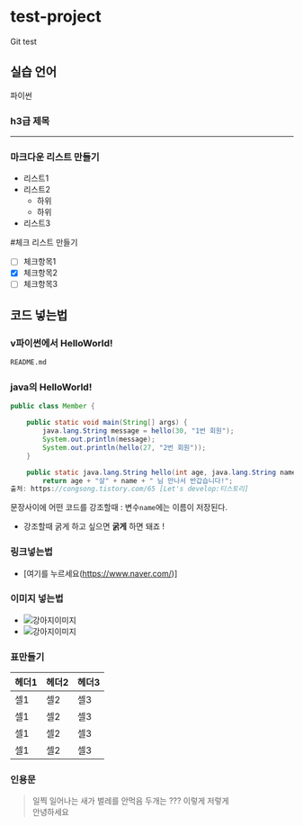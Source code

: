 # test-project
Git test

## 실습 언어
파이썬

### h3급 제목

---


### 마크다운 리스트 만들기
  - 리스트1
  - 리스트2
    - 하위
    - 하위
  - 리스트3

  #체크 리스트 만들기
  - [ ] 체크항목1
  - [x] 체크항목2
  - [ ] 체크항목3

  ## 코드 넣는법 
### v파이썬에서 HelloWorld!

  ```python
  README.md
  ```

### java의 HelloWorld!

```java
public class Member {

    public static void main(String[] args) {
        java.lang.String message = hello(30, "1번 회원");
        System.out.println(message);
        System.out.println(hello(27, "2번 회원"));
    }

    public static java.lang.String hello(int age, java.lang.String name) {
        return age + "살" + name + " 님 만나서 반갑습니다!";
출처: https://congsong.tistory.com/65 [Let's develop:티스토리]
```

문장사이에 어떤 코드를 강조할때 : 변수`name`에는 이름이 저장된다. 
- 강조할때 굵게 하고 싶으면 **굵게** 하면 돼죠 !


### 링크넣는법 
- [여기를 누르세요(https://www.naver.com/)]
### 이미지 넣는법

- ![강아지이미지]( https://encrypted-tbn0.gstatic.com/images?q=tbn:ANd9GcSZXzuuUOItEzX4U1SjmDt3oRPZfUkfgCfsc7wiYo9gZ7gAoEctJHCFx7Y5BVPit9TFTyghJzvHnSKJeZvu-vTcjP458wHMZDtvMxf3zDbB)
- ![강아지이미지](https://encrypted-tbn0.gstatic.com/images?q=tbn:ANd9GcR6iZRgyqGQS_J9-nhbO-O6ORBA864diR8Jkw&s)


### 표만들기
| 헤더1 | 헤더2 | 헤더3 |
|---|---|---|
|셀1|셀2|셀3|
|셀1|셀2|셀3|
|셀1|셀2|셀3|
|셀1|셀2|셀3|


### 인용문
> 일찍 일어나는 새가 벌레를 안먹음
> 두개는 ???
> 이렇게 
> 저렇게
> <br>안녕하세요 











